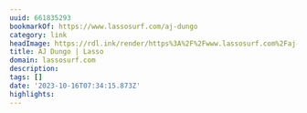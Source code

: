 ```yaml
---
uuid: 661835293
bookmarkOf: https://www.lassosurf.com/aj-dungo
category: link
headImage: https://rdl.ink/render/https%3A%2F%2Fwww.lassosurf.com%2Faj-dungo
title: AJ Dungo | Lasso
domain: lassosurf.com
description:
tags: []
date: '2023-10-16T07:34:15.873Z'
highlights:
---
```



